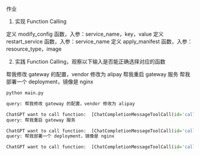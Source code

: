 作业
1. 实现 Function Calling

定义 modify_config 函数，入参：service_name，key，value
定义 restart_service 函数，入参：service_name
定义 apply_manifest 函数，入参：resource_type，image


2. 实践 Function Calling，观察以下输入是否能正确选择对应的函数

帮我修改 gateway 的配置，vendor 修改为 alipay
帮我重启 gateway 服务
帮我部署一个 deployment，镜像是 nginx

```python
python main.py

query: 帮我修改 gateway 的配置，vendor 修改为 alipay

ChatGPT want to call function:  [ChatCompletionMessageToolCall(id='call_SM0e5HpodWyabghHEyfoyvVz', function=Function(arguments='{"service_name":"gateway","key":"vendor","value":"alipay"}', name='modify_config'), type='function')]
query: 帮我重启 gateway 服务

ChatGPT want to call function:  [ChatCompletionMessageToolCall(id='call_wNKFw36SMZ2L4gblaGS5VOpl', function=Function(arguments='{"service_name":"gateway"}', name='restart_service'), type='function')]
query: 帮我部署一个 deployment，镜像是 nginx

ChatGPT want to call function:  [ChatCompletionMessageToolCall(id='call_oBzq1nNUG3BrXVAjWhLyc4zm', function=Function(arguments='{"resource_type":"deployment","image":"nginx"}', name='apply_manifest'), type='function')]
```